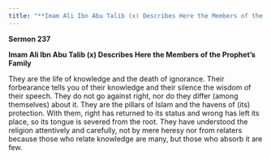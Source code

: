 ```yaml
---
title: "**Imam Ali Ibn Abu Talib (x) Describes Here the Members of the Prophet’s Family**" 
---
```

**Sermon 237**

**Imam Ali Ibn Abu Talib \(x\) Describes Here the Members of the Prophet’s Family**

They are the life of knowledge and the death of ignorance\. Their forbearance tells you of their knowledge and their silence the wisdom of their speech\. They do not go against right, nor do they differ \(among themselves\) about it\. They are the pillars of Islam and the havens of \(its\) protection\. With them, right has returned to its status and wrong has left its place, so its tongue is severed from the root\. They have understood the religion attentively and carefully, not by mere heresy nor from relaters because those who relate knowledge are many, but those who absorb it are few\.

